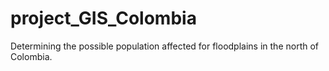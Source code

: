 # project_GIS_Colombia
Determining the possible population affected for floodplains in the north of Colombia.
